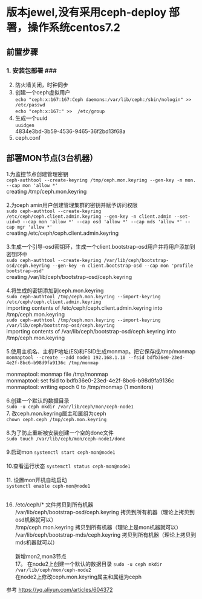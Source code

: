 # 版本jewel,没有采用ceph-deploy 部署，操作系统centos7.2
## 前置步骤
### 1. 安装包部署 ### <br>
2. 防火墙关闭，时钟同步 <br>
3. 创建一个ceph虚拟用户 <br>
  ```echo "ceph:x:167:167:Ceph daemons:/var/lib/ceph:/sbin/nologin" >> /etc/passwd```<br>
  ```echo "ceph:x:167:" >>  /etc/group``` <br>
4. 生成一个uuid <br>
  ```uuidgen``` <br>
  4834e3bd-3b59-4536-9465-36f2bd13f68a <br>
5. ceph.conf <br>
 ## 部署MON节点(3台机器）
1.为监控节点创建管理密钥 <br>
  ```ceph-authtool --create-keyring /tmp/ceph.mon.keyring --gen-key -n mon. --cap mon 'allow *'``` <br>
  creating /tmp/ceph.mon.keyring <br>
  <br>
2.为ceph amin用户创建管理集群的密钥并赋予访问权限\
  ```sudo ceph-authtool --create-keyring /etc/ceph/ceph.client.admin.keyring --gen-key -n client.admin --set-uid=0 --cap mon 'allow *' --cap osd 'allow *' --cap mds 'allow *' --cap mgr 'allow *'``` <br>
  creating /etc/ceph/ceph.client.admin.keyring <br><br>
3.生成一个引导-osd密钥环，生成一个client.bootstrap-osd用户并将用户添加到密钥环中 <br>
  ```sudo ceph-authtool --create-keyring /var/lib/ceph/bootstrap-osd/ceph.keyring --gen-key -n client.bootstrap-osd --cap mon 'profile bootstrap-osd'```<br>
  creating /var/lib/ceph/bootstrap-osd/ceph.keyring <br><br>
4.将生成的密钥添加到ceph.mon.keyring <br> 
  ```sudo ceph-authtool /tmp/ceph.mon.keyring --import-keyring /etc/ceph/ceph.client.admin.keyring``` <br>
  importing contents of /etc/ceph/ceph.client.admin.keyring into /tmp/ceph.mon.keyring <br>
  ```sudo ceph-authtool /tmp/ceph.mon.keyring --import-keyring /var/lib/ceph/bootstrap-osd/ceph.keyring``` <br>
  importing contents of /var/lib/ceph/bootstrap-osd/ceph.keyring into /tmp/ceph.mon.keyring <br><br>
5.使用主机名、主机IP地址(ES)和FSID生成monmap。把它保存成/tmp/monmap
  ```monmaptool --create --add node1 192.168.1.10 --fsid bdfb36e0-23ed-4e2f-8bc6-b98d9fa9136c /tmp/monmap``` <br>
 
  monmaptool: monmap file /tmp/monmap <br>
  monmaptool: set fsid to bdfb36e0-23ed-4e2f-8bc6-b98d9fa9136c <br>
  monmaptool: writing epoch 0 to /tmp/monmap (1 monitors) <br><br>
6.创建一个默认的数据目录 <br>
  ```sudo -u ceph mkdir /var/lib/ceph/mon/ceph-node1``` <br>
7. 改ceph.mon.keyring属主和属组为ceph <br>
  ```chown ceph.ceph /tmp/ceph.mon.keyring``` <br><br>
8.为了防止重新被安装创建一个空的done文件 <br>
   ```sudo touch /var/lib/ceph/mon/ceph-node1/done``` <br><br>
9.启动mon
  ```systemctl start ceph-mon@node1``` <br><br>
10.查看运行状态
  ```systemctl status ceph-mon@node1``` <br><br>
11. 设置mon开机自动启动 <br>
  ```systemctl enable ceph-mon@node1``` <br><br>
  
16.  /etc/ceph/* 文件拷贝到所有机器 <br>
    /var/lib/ceph/bootstrap-osd/ceph.keyring 拷贝到所有机器（理论上拷贝到osd机器就可以） <br>
    /tmp/ceph.mon.keyring 拷贝到所有机器（理论上是mon机器就可以） <br>
    /var/lib/ceph/bootstrap-mds/ceph.keyring 拷贝到所有机器（理论上拷贝到mds机器就可以） <br><br>
新增mon2,mon3节点 <br>
17。 在node2上创建一个默认的数据目录
 ```sudo -u ceph mkdir /var/lib/ceph/mon/ceph-node2``` <br>
 在node2上修改ceph.mon.keyring属主和属组为ceph


  
参考
https://yq.aliyun.com/articles/604372
